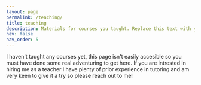 ```yaml
---
layout: page
permalink: /teaching/
title: teaching
description: Materials for courses you taught. Replace this text with your description.
nav: false
nav_order: 5
---
```


I haven't taught any courses yet, this page isn't easily accesible so you must have done some real adventuring to get here. If you are intrested in hiring me as a teacher I have plenty of prior experience in tutoring and am very keen to give it a try so please reach out to me!
